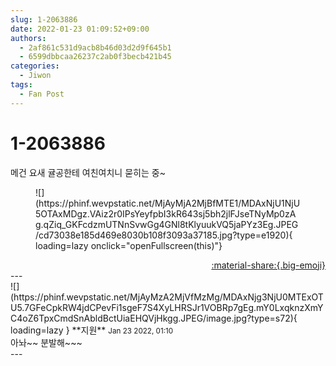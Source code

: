 ```yaml
---
slug: 1-2063886
date: 2022-01-23 01:09:52+09:00
authors:
  - 2af861c531d9acb8b46d03d2d9f645b1
  - 6599dbbcaa26237c2ab0f3becb421b45
categories:
  - Jiwon
tags:
  - Fan Post
---
```


# 1-2063886

<div class="post-container" markdown="1">
<div class="content-container md-sidebar__scrollwrap" markdown="1">

메건 요새 귤공한테 여친여치니 묻히는 중~
<figure markdown="1">
![](https://phinf.wevpstatic.net/MjAyMjA2MjBfMTE1/MDAxNjU1NjU5OTAxMDgz.VAiz2r0IPsYeyfpbI3kR643sj5bh2jlFJseTNyMp0zAg.qZiq_GKFcdzmUTNnSvwGg4GNl8tKlyuukVQ5jaPYz3Eg.JPEG/cd73038e185d469e8030b108f3093a37185.jpg?type=e1920){ loading=lazy onclick="openFullscreen(this)"}
</figure>


</div>
</div>

<div style="text-align: right;" markdown="1">
<a href="https://weverse.io/fromis9/fanpost/1-2063886" style="text-align: right;">:material-share:{.big-emoji}</a>
</div>
---

<div class="comments-container md-sidebar__scrollwrap" markdown="1">
<div class="comment" markdown="1">
<div class='id-container' markdown="1">
![](https://phinf.wevpstatic.net/MjAyMzA2MjVfMzMg/MDAxNjg3NjU0MTExOTU5.7GFeCpkRW4jdCPevFi1sgeF7S4XyLHRSJr1VOBRp7gEg.mY0LxqknzXmYC4oZ6TpxCmdSnAbldBctUiaEHQVjHkgg.JPEG/image.jpg?type=s72){ loading=lazy }
**<span class="artist">지원</span>** <small>Jan 23 2022, 01:10</small><br>
</div>
<div class='comment-body' markdown="1">
아놔~~ 분발해~~~
</div>
</div>
</div>
---
